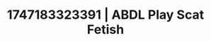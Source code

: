 ---
categories:
- Sex Olympics
- Alt romance
- Queer kinks
- Bare skin
- Interactive NSFW
image: /assets/images/1747183323391.webp
layout: post
seo:
  description: Featured content with premium ABDL Play, Scat Fetish. HD images available.
  keywords: ABDL Play, Scat Fetish
  og_image: /assets/images/1747183323391.webp
  schema_type: VisualArtwork
tags:
- ABDL Play
- Scat Fetish
- '#1747183323391'
title: 1747183323391 | ABDL Play Scat Fetish
---